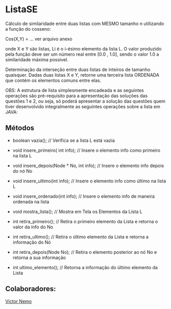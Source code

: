 # ListaSE
Cálculo de similaridade entre duas listas com MESMO tamanho n utilizando a função do cosseno:
 
Cos(X,Y) = ... ver arquivo anexo

onde X e Y são listas, Li é o i-ésimo elemento da lista L. O valor produzido pela função deve ser um número real entre [0.0 , 1.0], sendo o valor 1.0 a similaridade máxima possível.

Determinação da interseção entre duas listas de inteiros de tamanho quaisquer. Dadas duas listas X e Y, retorne uma terceira lista ORDENADA que contém os elementos comuns entre elas.
 

OBS: A estrutura de lista simplesmente encadeada e as seguintes operações são pré-requisito para a apresentação das soluções das questões 1 e 2, ou seja, só poderá apresentar a solução das questões quem tiver desenvolvido integralmente as seguintes operações sobre a lista em JAVA:
 
## Métodos
- boolean vazia(); // Verifica se a lista L está vazia

- void insere_primeiro( int info);    // Insere o elemento info como primeiro na lista L

- void insere_depois(Node * No, int info);  // Insere o elemento info depois do nó No

- void insere_ultimo(int info);       // Insere o elemento info como último na lista L

- void insere_ordenado(int info); // Insere o elemento info de maneira ordenada na lista

- void mostra_lista();                            // Mostra em Tela os Elementos da Lista L

- int retira_primeiro(); // Retira o primeiro elemento da Lista e retorna o valor da info do No

- int retira_ultimo();           // Retira o último elemento da Lista e retorna a informação do Nó

- int retira_depois(Node No);             // Retira o elemento posterior ao nó No e retorna a sua informação

- int ultimo_elemento();   // Retorna a informação do último elemento da Lista

## Colaboradores:
[Victor Nemo](https://github.com/victornemo)

